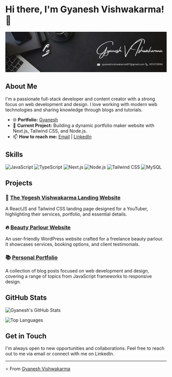 # Hi there, I'm Gyanesh Vishwakarma! 👋

![Profile Banner](https://raw.githubusercontent.com/Gyaneshvishwakarma/Gyanesh-Portfolio/refs/heads/main/public/assests/Banner.png)

## About Me

I'm a passionate full-stack developer and content creator with a strong focus on web development and design. I love working with modern web technologies and sharing knowledge through blogs and tutorials.

- 🌐 **Portfolio:** [Gyanesh](https://gyaneshvishwakarma.netlify.app/)
- 💼 **Current Project:** Building a dynamic portfolio maker website with Next.js, Tailwind CSS, and Node.js.
- 📫 **How to reach me:** [Email](mailto:gyaneshvishwakarma917@gmail.com) | [LinkedIn](https://www.linkedin.com/in/gyanesh-vishwakarma-01a159245/)

## Skills

![JavaScript](https://img.shields.io/badge/-JavaScript-333333?style=flat&logo=javascript)
![TypeScript](https://img.shields.io/badge/-TypeScript-333333?style=flat&logo=typescript)
![Next.js](https://img.shields.io/badge/-Next.js-333333?style=flat&logo=next.js)
![Node.js](https://img.shields.io/badge/-Node.js-333333?style=flat&logo=node.js)
![Tailwind CSS](https://img.shields.io/badge/-Tailwind%20CSS-333333?style=flat&logo=tailwindcss)
![MySQL](https://img.shields.io/badge/-MySQL-333333?style=flat&logo=mysql)

## Projects

### 🌟 [The Yogesh Vishwakarma Landing Website](https://the-yogesh-vishwakarma.vercel.app/)
A ReactJS and Tailwind CSS landing page designed for a YouTuber, highlighting their services, portfolio, and essential details.

### 🔥 [Beauty Parlour Website](https://divyzone.in/)
An user-friendly WordPress website crafted for a freelance beauty parlour. It showcases services, booking options, and client testimonials.

### 📚 [Personal Portfolio](https://gyaneshvishwakarma.netlify.app/)
A collection of blog posts focused on web development and design, covering a range of topics from JavaScript frameworks to responsive design.

## GitHub Stats

![Gyanesh's GitHub Stats](https://github-readme-stats.vercel.app/api?username=YourUsername&show_icons=true&theme=dark)

![Top Languages](https://github-readme-stats.vercel.app/api/top-langs/?username=YourUsername&layout=compact&theme=dark)

## Get in Touch

I'm always open to new opportunities and collaborations. Feel free to reach out to me via email or connect with me on LinkedIn.

---

⭐️ From [Gyanesh Vishwakarma](https://github.com/Gyaneshvishwakarma)
